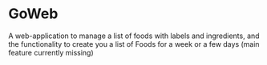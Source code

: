 # GoWeb
A web-application to manage a list of foods with labels and ingredients, and the functionality to create you a list of Foods for a week or a few days (main feature currently missing)
